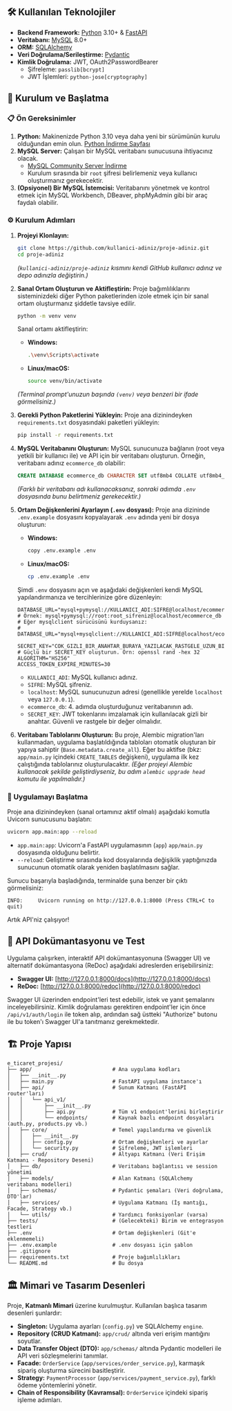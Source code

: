 

## 🛠️ Kullanılan Teknolojiler

*   **Backend Framework:** [Python](https://www.python.org/) 3.10+ & [FastAPI](https://fastapi.tiangolo.com/)
*   **Veritabanı:** [MySQL](https://www.mysql.com/) 8.0+
*   **ORM:** [SQLAlchemy](https://www.sqlalchemy.org/)
*   **Veri Doğrulama/Serileştirme:** [Pydantic](https://pydantic-docs.helpmanual.io/)
*   **Kimlik Doğrulama:** JWT, OAuth2PasswordBearer
    *   Şifreleme: `passlib[bcrypt]`
    *   JWT İşlemleri: `python-jose[cryptography]`
## 🚀 Kurulum ve Başlatma


### 📋 Ön Gereksinimler

1.  **Python:** Makinenizde Python 3.10 veya daha yeni bir sürümünün kurulu olduğundan emin olun. [Python İndirme Sayfası](https://www.python.org/downloads/)
2.  **MySQL Server:** Çalışan bir MySQL veritabanı sunucusuna ihtiyacınız olacak.
    *   [MySQL Community Server İndirme](https://dev.mysql.com/downloads/mysql/)
    *   Kurulum sırasında bir `root` şifresi belirlemeniz veya kullanıcı oluşturmanız gerekecektir.
4.  **(Opsiyonel) Bir MySQL İstemcisi:** Veritabanını yönetmek ve kontrol etmek için MySQL Workbench, DBeaver, phpMyAdmin gibi bir araç faydalı olabilir.

### ⚙️ Kurulum Adımları

1.  **Projeyi Klonlayın:**
    ```bash
    git clone https://github.com/kullanici-adiniz/proje-adiniz.git
    cd proje-adiniz
    ```
    *(`kullanici-adiniz/proje-adiniz` kısmını kendi GitHub kullanıcı adınız ve depo adınızla değiştirin.)*

2.  **Sanal Ortam Oluşturun ve Aktifleştirin:**
    Proje bağımlılıklarını sisteminizdeki diğer Python paketlerinden izole etmek için bir sanal ortam oluşturmanız şiddetle tavsiye edilir.
    ```bash
    python -m venv venv
    ```
    Sanal ortamı aktifleştirin:
    *   **Windows:**
        ```bash
        .\venv\Scripts\activate
        ```
    *   **Linux/macOS:**
        ```bash
        source venv/bin/activate
        ```
    *(Terminal prompt'unuzun başında `(venv)` veya benzeri bir ifade görmelisiniz.)*

3.  **Gerekli Python Paketlerini Yükleyin:**
    Proje ana dizinindeyken `requirements.txt` dosyasındaki paketleri yükleyin:
    ```bash
    pip install -r requirements.txt
    ```

4.  **MySQL Veritabanını Oluşturun:**
    MySQL sunucunuza bağlanın (root veya yetkili bir kullanıcı ile) ve API için bir veritabanı oluşturun. Örneğin, veritabanı adınız `ecommerce_db` olabilir:
    ```sql
    CREATE DATABASE ecommerce_db CHARACTER SET utf8mb4 COLLATE utf8mb4_unicode_ci;
    ```
    *(Farklı bir veritabanı adı kullanacaksanız, sonraki adımda `.env` dosyasında bunu belirtmeniz gerekecektir.)*

5.  **Ortam Değişkenlerini Ayarlayın (`.env` dosyası):**
    Proje ana dizininde `.env.example` dosyasını kopyalayarak `.env` adında yeni bir dosya oluşturun:
    *   **Windows:**
        ```bash
        copy .env.example .env
        ```
    *   **Linux/macOS:**
        ```bash
        cp .env.example .env
        ```
    Şimdi `.env` dosyasını açın ve aşağıdaki değişkenleri kendi MySQL yapılandırmanıza ve tercihlerinize göre düzenleyin:
    ```env
    DATABASE_URL="mysql+pymysql://KULLANICI_ADI:SIFRE@localhost/ecommerce_db"
    # Örnek: mysql+pymysql://root:root_sifreniz@localhost/ecommerce_db
    # Eğer mysqlclient sürücüsünü kurduysanız:
    # DATABASE_URL="mysql+mysqlclient://KULLANICI_ADI:SIFRE@localhost/ecommerce_db"

    SECRET_KEY="COK_GIZLI_BIR_ANAHTAR_BURAYA_YAZILACAK_RASTGELE_UZUN_BIR_SEY_OLSUN"
    # Güçlü bir SECRET_KEY oluşturun. Örn: openssl rand -hex 32
    ALGORITHM="HS256"
    ACCESS_TOKEN_EXPIRE_MINUTES=30
    ```
    *   `KULLANICI_ADI`: MySQL kullanıcı adınız.
    *   `SIFRE`: MySQL şifreniz.
    *   `localhost`: MySQL sunucunuzun adresi (genellikle yerelde `localhost` veya `127.0.0.1`).
    *   `ecommerce_db`: 4. adımda oluşturduğunuz veritabanının adı.
    *   `SECRET_KEY`: JWT tokenlarını imzalamak için kullanılacak gizli bir anahtar. Güvenli ve rastgele bir değer olmalıdır.

6.  **Veritabanı Tablolarını Oluşturun:**
    Bu proje, Alembic migration'ları kullanmadan, uygulama başlatıldığında tabloları otomatik oluşturan bir yapıya sahiptir (`Base.metadata.create_all`). Eğer bu aktifse (bkz: `app/main.py` içindeki `CREATE_TABLES` değişkeni), uygulama ilk kez çalıştığında tablolarınız oluşturulacaktır.
    *(Eğer projeyi Alembic kullanacak şekilde geliştirdiyseniz, bu adım `alembic upgrade head` komutu ile yapılmalıdır.)*

### 👟 Uygulamayı Başlatma

Proje ana dizinindeyken (sanal ortamınız aktif olmalı) aşağıdaki komutla Uvicorn sunucusunu başlatın:

```bash
uvicorn app.main:app --reload
```

*   `app.main:app`: Uvicorn'a FastAPI uygulamasının (`app`) `app/main.py` dosyasında olduğunu belirtir.
*   `--reload`: Geliştirme sırasında kod dosyalarında değişiklik yaptığınızda sunucunun otomatik olarak yeniden başlatılmasını sağlar.

Sunucu başarıyla başladığında, terminalde şuna benzer bir çıktı görmelisiniz:
```
INFO:     Uvicorn running on http://127.0.0.1:8000 (Press CTRL+C to quit)
```

Artık API'niz çalışıyor!

## 📖 API Dokümantasyonu ve Test

Uygulama çalışırken, interaktif API dokümantasyonuna (Swagger UI) ve alternatif dokümantasyona (ReDoc) aşağıdaki adreslerden erişebilirsiniz:

*   **Swagger UI:** [http://127.0.0.1:8000/docs](http://127.0.0.1:8000/docs)
*   **ReDoc:** [http://127.0.0.1:8000/redoc](http://127.0.0.1:8000/redoc)

Swagger UI üzerinden endpoint'leri test edebilir, istek ve yanıt şemalarını inceleyebilirsiniz. Kimlik doğrulaması gerektiren endpoint'ler için önce `/api/v1/auth/login` ile token alıp, ardından sağ üstteki "Authorize" butonu ile bu token'ı Swagger UI'a tanıtmanız gerekmektedir.

## 🏗️ Proje Yapısı

```
e_ticaret_projesi/
├── app/                          # Ana uygulama kodları
│   ├── __init__.py
│   ├── main.py                   # FastAPI uygulama instance'ı
│   ├── api/                      # Sunum Katmanı (FastAPI router'ları)
│   │   └── api_v1/
│   │       ├── __init__.py
│   │       ├── api.py            # Tüm v1 endpoint'lerini birleştirir
│   │       └── endpoints/        # Kaynak bazlı endpoint dosyaları (auth.py, products.py vb.)
│   ├── core/                     # Temel yapılandırma ve güvenlik
│   │   ├── __init__.py
│   │   ├── config.py             # Ortam değişkenleri ve ayarlar
│   │   └── security.py           # Şifreleme, JWT işlemleri
│   ├── crud/                     # Altyapı Katmanı (Veri Erişim Katmanı - Repository Deseni)
│   ├── db/                       # Veritabanı bağlantısı ve session yönetimi
│   ├── models/                   # Alan Katmanı (SQLAlchemy veritabanı modelleri)
│   ├── schemas/                  # Pydantic şemaları (Veri doğrulama, DTO'lar)
│   ├── services/                 # Uygulama Katmanı (İş mantığı, Facade, Strategy vb.)
│   └── utils/                    # Yardımcı fonksiyonlar (varsa)
├── tests/                        # (Gelecekteki) Birim ve entegrasyon testleri
├── .env                          # Ortam değişkenleri (Git'e eklenmemeli)
├── .env.example                  # .env dosyası için şablon
├── .gitignore
├── requirements.txt              # Proje bağımlılıkları
└── README.md                     # Bu dosya
```

## 🏛️ Mimari ve Tasarım Desenleri

Proje, **Katmanlı Mimari** üzerine kurulmuştur. Kullanılan başlıca tasarım desenleri şunlardır:

*   **Singleton:** Uygulama ayarları (`config.py`) ve SQLAlchemy `engine`.
*   **Repository (CRUD Katmanı):** `app/crud/` altında veri erişim mantığını soyutlar.
*   **Data Transfer Object (DTO):** `app/schemas/` altında Pydantic modelleri ile API veri sözleşmelerini tanımlar.
*   **Facade:** `OrderService` (`app/services/order_service.py`), karmaşık sipariş oluşturma sürecini basitleştirir.
*   **Strategy:** `PaymentProcessor` (`app/services/payment_service.py`), farklı ödeme yöntemlerini yönetir.
*   **Chain of Responsibility (Kavramsal):** `OrderService` içindeki sipariş işleme adımları.
